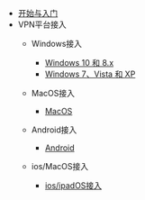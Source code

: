 * [开始与入门]()
* VPN平台接入
  * Windows接入
    * [Windows 10 和 8.x](https://cdn.jsdelivr.net/gh/mateboys/vpncdn/w10.md)
    * [Windows 7、Vista 和 XP](https://cdn.jsdelivr.net/gh/mateboys/vpncdn/wxp.md)
 
  * MacOS接入
    * [MacOS](https://cdn.jsdelivr.net/gh/mateboys/vpncdn/mac.md)
    
  * Android接入
    * [Android](https://cdn.jsdelivr.net/gh/mateboys/vpncdn/az.md)
  * ios/MacOS接入
    * [ios/ipadOS接入](https://cdn.jsdelivr.net/gh/mateboys/vpncdn/ios.md)
 

